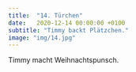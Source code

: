 ```yaml
---
title:  "14. Türchen"
date:   2020-12-14 00:00:00 +0100
subtitle: "Timmy backt Plätzchen."
image: "img/14.jpg"
---
```


Timmy macht Weihnachtspunsch.